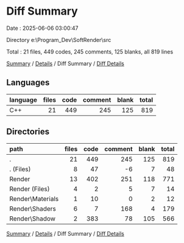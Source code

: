 # Diff Summary

Date : 2025-06-06 03:00:47

Directory e:\\Program_Dev\\SoftRender\\src

Total : 21 files,  449 codes, 245 comments, 125 blanks, all 819 lines

[Summary](results.md) / [Details](details.md) / Diff Summary / [Diff Details](diff-details.md)

## Languages
| language | files | code | comment | blank | total |
| :--- | ---: | ---: | ---: | ---: | ---: |
| C++ | 21 | 449 | 245 | 125 | 819 |

## Directories
| path | files | code | comment | blank | total |
| :--- | ---: | ---: | ---: | ---: | ---: |
| . | 21 | 449 | 245 | 125 | 819 |
| . (Files) | 8 | 47 | -6 | 7 | 48 |
| Render | 13 | 402 | 251 | 118 | 771 |
| Render (Files) | 4 | 2 | 5 | 7 | 14 |
| Render\\Materials | 1 | 10 | 0 | 2 | 12 |
| Render\\Shaders | 6 | 7 | 168 | 4 | 179 |
| Render\\Shadow | 2 | 383 | 78 | 105 | 566 |

[Summary](results.md) / [Details](details.md) / Diff Summary / [Diff Details](diff-details.md)